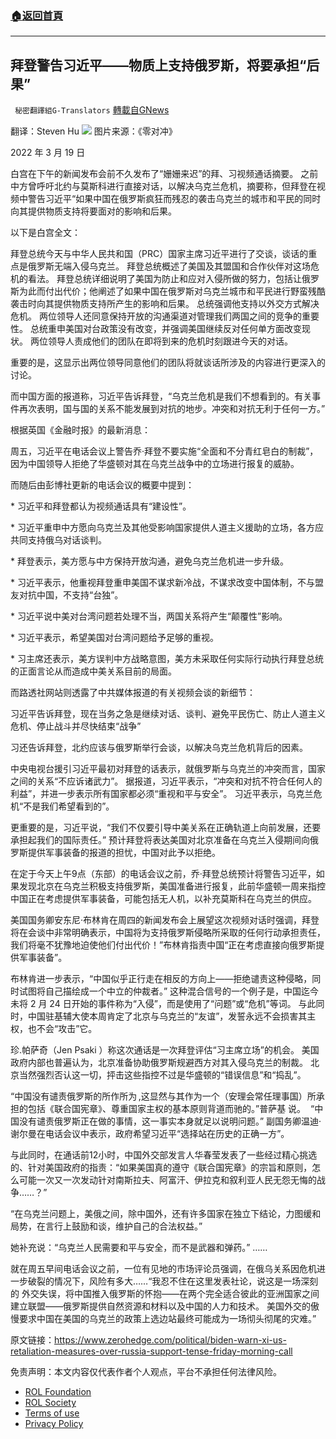 ###  [:house:返回首頁](https://github.com/ourhimalayas/txt)
---


## 拜登警告习近平——物质上支持俄罗斯，将要承担“后果”
` 秘密翻譯組G-Translators` [轉載自GNews](https://gnews.org/zh-hans/2198037/)

翻译：Steven Hu
![](https://assets.gnews.org/wp-content/uploads/2022/03/6-41.jpg)
图片来源：《零对冲》

2022 年 3 月 19 日

白宫在下午的新闻发布会前不久发布了“姗姗来迟”的拜、习视频通话摘要。 之前中方曾呼吁北约与莫斯科进行直接对话，以解决乌克兰危机，摘要称，但拜登在视频中警告习近平“如果中国在俄罗斯疯狂而残忍的袭击乌克兰的城市和平民的同时向其提供物质支持将要面对的影响和后果。

以下是白宫全文：

拜登总统今天与中华人民共和国（PRC）国家主席习近平进行了交谈，谈话的重点是俄罗斯无端入侵乌克兰。 拜登总统概述了美国及其盟国和合作伙伴对这场危机的看法。 拜登总统详细说明了美国为防止和应对入侵所做的努力，包括让俄罗斯为此而付出代价；他阐述了如果中国在俄罗斯对乌克兰城市和平民进行野蛮残酷袭击时向其提供物质支持所产生的影响和后果。 总统强调他支持以外交方式解决危机。 两位领导人还同意保持开放的沟通渠道对管理我们两国之间的竞争的重要性。 总统重申美国对台政策没有改变，并强调美国继续反对任何单方面改变现状。 两位领导人责成他们的团队在即将到来的危机时刻跟进今天的对话。

重要的是，这显示出两位领导同意他们的团队将就谈话所涉及的内容进行更深入的讨论。

而中国方面的报道称，习近平告诉拜登，“乌克兰危机是我们不想看到的。有关事件再次表明，国与国的关系不能发展到对抗的地步。冲突和对抗无利于任何一方。”

根据英国《金融时报》的最新消息：

周五，习近平在电话会议上警告乔·拜登不要实施“全面和不分青红皂白的制裁”，因为中国领导人拒绝了华盛顿对其在乌克兰战争中的立场进行报复的威胁。

而随后由彭博社更新的电话会议的概要中提到：

\* 习近平和拜登都认为视频通话具有“建设性”。

\* 习近平重申中方愿向乌克兰及其他受影响国家提供人道主义援助的立场，各方应共同支持俄乌对话谈判。

\* 拜登表示，美方愿与中方保持开放沟通，避免乌克兰危机进一步升级。

\* 习近平表示，他重视拜登重申美国不谋求新冷战，不谋求改变中国体制，不与盟友对抗中国，不支持“台独”。

\* 习近平说中美对台湾问题若处理不当，两国关系将产生“颠覆性”影响。

\* 习近平表示，希望美国对台湾问题给予足够的重视。

\* 习主席还表示，美方误判中方战略意图，美方未采取任何实际行动执行拜登总统的正面言论从而造成中美关系目前的局面。

而路透社网站则透露了中共媒体报道的有关视频会谈的新细节：

习近平告诉拜登，现在当务之急是继续对话、谈判、避免平民伤亡、防止人道主义危机、停止战斗并尽快结束“战争”

习还告诉拜登，北约应该与俄罗斯举行会谈，以解决乌克兰危机背后的因素。

中央电视台援引习近平最初对拜登的话表示，就俄罗斯与乌克兰的冲突而言，国家之间的关系“不应诉诸武力”。 据报道，习近平表示，“冲突和对抗不符合任何人的利益”，并进一步表示所有国家都必须“重视和平与安全”。 习近平表示，乌克兰危机“不是我们希望看到的”。

更重要的是，习近平说，“我们不仅要引导中美关系在正确轨道上向前发展，还要承担起我们的国际责任。” 预计拜登将表达美国对北京准备在乌克兰入侵期间向俄罗斯提供军事装备的报道的担忧，中国对此予以拒绝。

在定于今天上午9点（东部）的电话会议之前，乔·拜登总统预计将警告习近平，如果发现北京在乌克兰积极支持俄罗斯，美国准备进行报复，此前华盛顿一周来指控中国正在考虑提供军事装备，可能包括无人机，以补充莫斯科在乌克兰的供应。

美国国务卿安东尼·布林肯在周四的新闻发布会上展望这次视频对话时强调，拜登将在会谈中非常明确表示，中国将为支持俄罗斯侵略所采取的任何行动承担责任，我们将毫不犹豫地迫使他们付出代价！”布林肯指责中国“正在考虑直接向俄罗斯提供军事装备”。

布林肯进一步表示，“中国似乎正行走在相反的方向上——拒绝谴责这种侵略，同时试图将自己描绘成一个中立的仲裁者。” 这种混合信号的一个例子是，中国迄今未将 2 月 24 日开始的事件称为“入侵”，而是使用了“问题”或“危机”等词。 与此同时，中国驻基辅大使本周肯定了北京与乌克兰的“友谊”，发誓永远不会损害其主权，也不会“攻击”它。

珍.帕萨奇（Jen Psaki ）称这次通话是一次拜登评估“习主席立场”的机会。 美国政府内部也普遍认为，北京准备协助俄罗斯规避西方对其入侵乌克兰的制裁。 北京当然强烈否认这一切，抨击这些指控不过是华盛顿的“错误信息”和“捣乱”。

“中国没有谴责俄罗斯的所作所为 ,这显然与其作为一个（安理会常任理事国）所承担的包括《联合国宪章》、尊重国家主权的基本原则背道而驰的。”普萨基 说。  “中国没有谴责俄罗斯正在做的事情，这一事​​实本身就足以说明问题。” 副国务卿温迪·谢尔曼在电话会议中表示，政府希望习近平“选择站在历史的正确一方”。

与此同时，在通话前12小时，中国外交部发言人华春莹发表了一些经过精心挑选的、针对美国政府的指责：“如果美国真的遵守《联合国宪章》的宗旨和原则，怎么可能一次又一次发动针对南斯拉夫、阿富汗、伊拉克和叙利亚人民无怨无悔的战争……？”

“在乌克兰问题上，美俄之间，除中国外，还有许多国家在独立下结论，力图缓和局势，在言行上鼓励和谈，维护自己的合法权益。”

她补充说：“乌克兰人民需要和平与安全，而不是武器和弹药。” ……

就在周五早间电话会议之前，一位有见地的市场评论员强调，在俄乌关系因危机进一步破裂的情况下，风险有多大……“我忍不住在这里发表社论，说这是一场深刻的 外交失误，将中国推入俄罗斯的怀抱——在两个完全适合彼此的亚洲国家之间建立联盟——俄罗斯提供自然资源和材料以及中国的人力和技术。 美国外交的傲慢要求中国在美国的乌克兰的政策上选边站最终可能成为一场彻头彻尾的灾难。”

原文链接：https://www.zerohedge.com/political/biden-warn-xi-us-retaliation-measures-over-russia-support-tense-friday-morning-call

 

免责声明：本文内容仅代表作者个人观点，平台不承担任何法律风险。

- [ROL Foundation](https://rolfoundation.org/)
- [ROL Society](https://rolsociety.org/)
- [Terms of use](https://gnews.org/terms-of-use-3/)
- [Privacy Policy](https://gnews.org/privacy-policy/)
